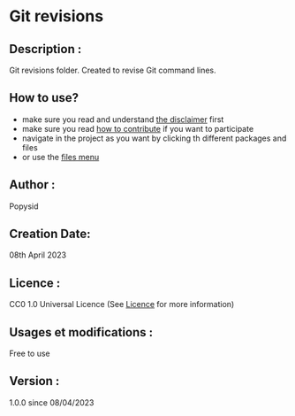 # Git revisions

## Description : 
Git revisions folder.
Created to revise Git command lines.

## How to use?
- make sure you read and understand [the disclaimer](DISCLAIMER.md) first
- make sure you read [how to contribute](CONTRIBUTING.md) if you want to participate
- navigate in the project as you want by clicking th different packages and files
- or use the [files menu](MENU.md)

## Author : 

Popysid

## Creation Date: 

08th April 2023

## Licence : 

CC0 1.0 Universal Licence (See [Licence](LICENCE.md) for more information)

## Usages et modifications :

Free to use

## Version :

1.0.0 since 08/04/2023
